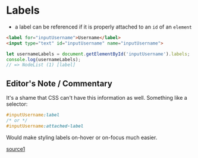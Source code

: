 # Labels

- a label can be referenced if it is properly attached to an `id` of an `element`

```html
<label for="inputUsername">Username</label>
<input type="text" id="inputUsername" name="inputUsername">
```

```js
let usernameLabels = document.getElementById('inputUsername').labels;
console.log(usernameLabels);
// => NodeList (1) [label]
```

## Editor's Note / Commentary

It's a shame that CSS can't have this information as well. Something like a selector:

```css
#inputUsername:label
/* or */
#inputUsername:attached-label
```

Would make styling labels on-hover or on-focus much easier.

[source1](https://www.stefanjudis.com/today-i-learned/input-elements-hold-references-to-their-labels/)
